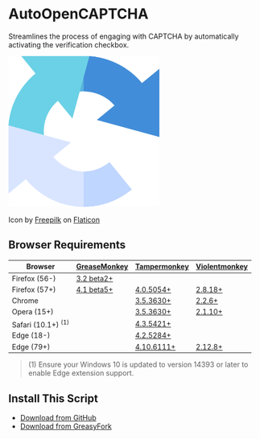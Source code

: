 # AutoOpenCAPTCHA
Streamlines the process of engaging with CAPTCHA by automatically activating the verification checkbox.

<img src="https://github.com/Gamby-1791/AutoOpenCAPTCHA/blob/main/captcha.png" width="300">

Icon by [Freepilk](https://www.flaticon.com/authors/freepik) on [Flaticon](https://www.flaticon.com/free-icon/captcha_6202887?related_id=6202887)

## Browser Requirements

| Browser | [GreaseMonkey](https://www.greasespot.net/) | [Tampermonkey](http://tampermonkey.net/) | [Violentmonkey](https://violentmonkey.github.io/) |
| ------- | ------------ | ------------ | ------------- |
| Firefox (56-) | [3.2 beta2+](https://addons.mozilla.org/firefox/addon/greasemonkey/)  |  | |
| Firefox (57+) | [4.1 beta5+](https://addons.mozilla.org/firefox/addon/greasemonkey/)  | [4.0.5054+](https://addons.mozilla.org/firefox/addon/tampermonkey/) | [2.8.18+](https://addons.mozilla.org/firefox/addon/violentmonkey/) |
| Chrome |  | [3.5.3630+](https://chrome.google.com/webstore/detail/dhdgffkkebhmkfjojejmpbldmpobfkfo)  | [2.2.6+](https://chrome.google.com/webstore/detail/jinjaccalgkegednnccohejagnlnfdag) |
| Opera (15+) | |  [3.5.3630+](https://addons.opera.com/extensions/details/tampermonkey-beta/)  | [2.1.10+](https://addons.opera.com/extensions/details/violent-monkey/) |
| Safari (10.1+) <sup>(1)</sup> | | [4.3.5421+](https://tampermonkey.net/?browser=safari) |
| Edge (18-) | | [4.2.5284+](https://www.microsoft.com/store/p/tampermonkey/9nblggh5162s) |
| Edge (79+) | | [4.10.6111+](https://microsoftedge.microsoft.com/addons/detail/tampermonkey/iikmkjmpaadaobahmlepeloendndfphd) | [2.12.8+](https://microsoftedge.microsoft.com/addons/detail/eeagobfjdenkkddmbclomhiblgggliao) |

> (1) Ensure your Windows 10 is updated to version 14393 or later to enable Edge extension support.         

## Install This Script

- [Download from GitHub](https://github.com/Gamby-1791/AutoOpenCAPTCHA/raw/main/autoOpenCAPTCHA.user.js)
- [Download from GreasyFork](https://greasyfork.org/en/scripts/482518-auto-open-captcha)
